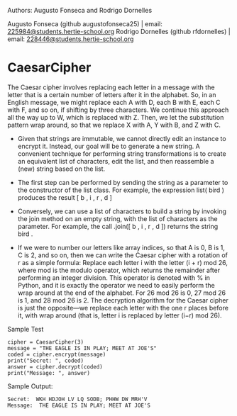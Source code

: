Authors: Augusto Fonseca and Rodrigo Dornelles

Augusto Fonseca (github augustofonseca25) | email: 225984@students.hertie-school.org 
Rodrigo Dornelles (github rfdornelles) | email: 228446@students.hertie-school.org



# CaesarCipher

The Caesar cipher involves replacing each letter in a message with the letter that is a certain number of letters after it in the alphabet. So, in an English message, we might replace each A with D, each B with E, each C with F, and so on, if shifting by three characters. We continue this approach all the way up to W, which is replaced with Z. Then, we let the substitution pattern wrap around, so that we replace X with A, Y with B, and Z with C.


* Given that strings are immutable, we cannot directly edit an instance to encrypt it.
Instead, our goal will be to generate a new string. A convenient technique for performing string transformations is to create an equivalent list of characters, edit the
list, and then reassemble a (new) string based on the list. 
* The first step can be performed by sending the string as a parameter to the constructor of the list class. For
example, the expression list( bird ) produces the result [ b , i , r , d ]
* Conversely, we can use a list of characters to build a string by invoking the join
method on an empty string, with the list of characters as the parameter. For example, the call .join([ b , i , r , d ]) returns the string bird .

* If we were to number our letters like array indices, so that A is 0, B is 1, C is 2,
and so on, then we can write the Caesar cipher with a rotation of r as a simple
formula: Replace each letter i with the letter (i + r) mod 26, where mod is the
modulo operator, which returns the remainder after performing an integer division.
This operator is denoted with % in Python, and it is exactly the operator we need
to easily perform the wrap around at the end of the alphabet. For 26 mod 26 is
0, 27 mod 26 is 1, and 28 mod 26 is 2. The decryption algorithm for the Caesar
cipher is just the opposite—we replace each letter with the one r places before it,
with wrap around (that is, letter i is replaced by letter (i−r) mod 26).


Sample Test
```
cipher = CaesarCipher(3)
message = "THE EAGLE IS IN PLAY; MEET AT JOE'S"
coded = cipher.encrypt(message)
print("Secret: ", coded)
answer = cipher.decrypt(coded)
print("Message: ", answer)
```

Sample Output:
```
Secret:  WKH HDJOH LV LQ SODB; PHHW DW MRH'V
Message:  THE EAGLE IS IN PLAY; MEET AT JOE'S
```
